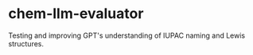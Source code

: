 # chem-llm-evaluator
Testing and improving GPT's understanding of IUPAC naming and Lewis structures.
